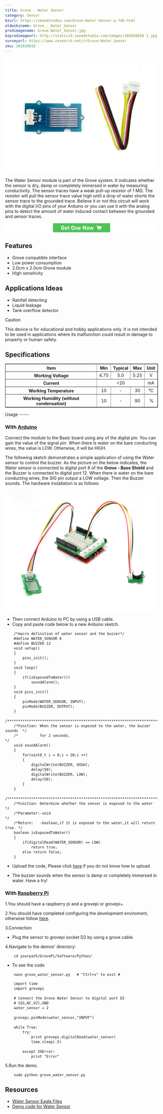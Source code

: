 ```yaml
---
title: Grove - Water Sensor
category: Sensor
bzurl: https://seeedstudio.com/Grove-Water-Sensor-p-748.html
oldwikiname: Grove_-_Water_Sensor
prodimagename: Grove-Water_Sensor.jpg
bzprodimageurl: http://statics3.seeedstudio.com/images/101020018 1.jpg
surveyurl: https://www.research.net/r/Grove-Water_Sensor
sku: 101020018
---
```


![](https://github.com/SeeedDoc/WikiMigrationSync/raw/master/docs/assets/Grove-Water_Sensor/img/Grove-Water_Sensor.jpg)

The Water Sensor module is part of the Grove system. It indicates whether the sensor is dry, damp or completely immersed in water by measuring conductivity. The sensor traces have a weak pull-up resistor of 1 MΩ. The resistor will pull the sensor trace value high until a drop of water shorts the sensor trace to the grounded trace. Believe it or not this circuit will work with the digital I/O pins of your Arduino or you can use it with the analog pins to detect the amount of water induced contact between the grounded and sensor traces.

[![](https://github.com/SeeedDoc/WikiMigrationSync/raw/master/docs/assets/common/Get_One_Now_Banner.png)](https://www.seeedstudio.com/Grove-Water-Sensor-p-748.html)


Features
--------

-   Grove compatible interface
-   Low power consumption
-   2.0cm x 2.0cm Grove module
-   High sensitivity

Applications Ideas
------------------

-   Rainfall detecting
-   Liquid leakage
-   Tank overflow detector

<div class="admonition caution">
<p class="admonition-title">Caution</p>
This device is for educational and hobby applications only. It is not intended to be used in applications where its malfunction could result in damage to property or human safety.
</div>

Specifications
-------------

<table border="1" cellspacing="0" width="80%">
<tr>
<th scope="col">
Item
</th>
<th scope="col">
Min
</th>
<th scope="col">
Typical
</th>
<th scope="col">
Max
</th>
<th scope="col">
Unit
</th>
</tr>
<tr align="center">
<th scope="row">
Working Voltage
</th>
<td>
4.75
</td>
<td>
5.0
</td>
<td>
5.25
</td>
<td>
V
</td>
</tr>
<tr align="center">
<th scope="row">
Current
</th>
<td colspan="3">
&lt;20
</td>
<td>
mA
</td>
</tr>
<tr align="center">
<th scope="row">
Working Temperature
</th>
<td>
10
</td>
<td>
-
</td>
<td>
30
</td>
<td>
℃
</td>
</tr>
<tr align="center">
<th scope="row">
Working Humidity (without condensation)
</th>
<td>
10
</td>
<td>
-
</td>
<td>
90
</td>
<td>
 %
</td>
</tr>
</table>
Usage
-----

### With [Arduino](/index.php?title=ArduinoAndaction=editAndredlink=1 "Arduino")

Connect the module to the Basic board using any of the digital pin. You can gain the value of the signal pin. When there is water on the bare conducting wires, the value is LOW. Otherwise, it will be HIGH.

The following sketch demonstrates a simple application of using the Water sensor to control the buzzer. As the picture on the below indicates, the Water sensor is connected to digital port 8 of the **Grove - Base Shield** and the Buzzer is connected to digital port 12. When there is water on the bare conducting wires, the SIG pin output a LOW voltage. Then the Buzzer sounds. The hardware installation is as follows:

![](https://github.com/SeeedDoc/WikiMigrationSync/raw/master/docs/assets/Grove-Water_Sensor/img/Water_Buzzer.jpg)

-   Then connect Arduino to PC by using a USB cable.
-   Copy and paste code below to a new Arduino sketch.

```
    /*macro definition of water sensor and the buzzer*/
    #define WATER_SENSOR 8
    #define BUZZER 12
    void setup()
    {
        pins_init();
    }
    void loop()
    {
        if(isExposedToWater())
            soundAlarm();
    }
    void pins_init()
    {
        pinMode(WATER_SENSOR, INPUT);
        pinMode(BUZZER, OUTPUT);
    }
    /************************************************************************/
    /*Function: When the sensor is exposed to the water, the buzzer sounds  */
    /*          for 2 seconds.                                              */
    void soundAlarm()
    {
        for(uint8_t i = 0;i < 20;i ++)
        {
            digitalWrite(BUZZER, HIGH);
            delay(50);
            digitalWrite(BUZZER, LOW);
            delay(50);
        }
    }
    /************************************************************************/
    /*Function: Determine whether the sensor is exposed to the water        */
    /*Parameter:-void                                                       */
    /*Return:   -boolean,if it is exposed to the water,it will return true. */
    boolean isExposedToWater()
    {
        if(digitalRead(WATER_SENSOR) == LOW)
            return true;
        else return false;
    }
```

-   Upload the code, Please click [here](/Upload_Code) if you do not know how to upload.

-   The buzzer sounds when the sensor is damp or completely immersed in water. Have a try!

### With [Raspberry Pi](/GrovePiPlus "GrovePi+")

1.You should have a raspberry pi and a grovepi or grovepi+.

2.You should have completed configuring the development enviroment, otherwise follow [here](/GrovePiPlus#Introducing_the_GrovePi.2B).

3.Connection

-   Plug the sensor to grovepi socket D2 by using a grove cable.

4.Navigate to the demos' directory:
```
    cd yourpath/GrovePi/Software/Python/
```

-   To see the code
```
    nano grove_water_sensor.py   # "Ctrl+x" to exit #
```
```
    import time
    import grovepi

    # Connect the Grove Water Sensor to digital port D2
    # SIG,NC,VCC,GND
    water_sensor = 2

    grovepi.pinMode(water_sensor,"INPUT")

    while True:
        try:
            print grovepi.digitalRead(water_sensor)
            time.sleep(.5)

        except IOError:
            print "Error"
```

5.Run the demo.
```
    sudo python grove_water_sensor.py
```

Resources
---------

-   [Water Sensor Eagle Files](https://github.com/SeeedDoc/WikiMigrationSync/raw/master/docs/assets/Grove-Water_Sensor/res/Water_sensor.zip)
-   [Demo code for Water Sensor](https://github.com/Seeed-Studio/Grove_Water_Sensor)



<!-- This Markdown file was created from http://www.seeedstudio.com/wiki/Grove_-_Water_Sensor -->

